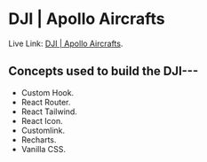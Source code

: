 # DJI | Apollo Aircrafts

Live Link: [DJI | Apollo Aircrafts](https://dji-drone-world.netlify.app/).

## Concepts used to build the DJI---
* Custom Hook.
* React Router.
* React Tailwind.
* React Icon.
* Customlink.
* Recharts.
* Vanilla CSS.